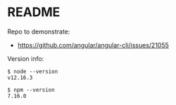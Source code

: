 # README

Repo to demonstrate:

  * https://github.com/angular/angular-cli/issues/21055

Version info:
```shell
$ node --version
v12.16.3
```
```shell
$ npm --version
7.16.0
```




